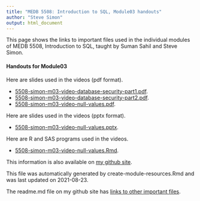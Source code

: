 ```yaml
---
title: "MEDB 5508: Introduction to SQL, Module03 handouts"
author: "Steve Simon"
output: html_document
---
```


<!--This file was first created on 2021-08-23.-->

This page shows the links to important files used in the individual modules of MEDB 5508, Introduction to SQL, taught by Suman Sahil and Steve Simon. 

#### Handouts for Module03

<!--resources-slides-1-->


Here are slides used in the videos (pdf format).

+ [5508-simon-m03-video-database-security-part1.pdf][m03-video-database-security-part1.pdf].
+ [5508-simon-m03-video-database-security-part2.pdf][m03-video-database-security-part2.pdf].
+ [5508-simon-m03-video-null-values.pdf][m03-video-null-values.pdf].

Here are slides used in the videos (pptx format).

+ [5508-simon-m03-video-null-values.pptx][m03-video-null-values.pptx].

Here are R and SAS programs used in the videos.

+ [5508-simon-m03-video-null-values.Rmd][m03-video-null-values.Rmd].

This information is also available on [my github site][thisf].

This file was automatically generated by create-module-resources.Rmd and was last updated on 2021-08-23.

The readme.md file on my github site has [links to other important files][mygit].

<!---my git--->
[thisf]: https://github.com/pmean/introduction-to-sql/blob/master/modules/5508-03-handouts.md
[mygit]: https://github.com/pmean/introduction-to-sql/blob/master/README.md



<!---pdf_v--->
[m03-video-database-security-part1.pdf]: https://github.com/pmean/introduction-to-sql/blob/master/results/5508-simon-m03-video-database-security-part1.pdf
[m03-video-database-security-part2.pdf]: https://github.com/pmean/introduction-to-sql/blob/master/results/5508-simon-m03-video-database-security-part2.pdf
[m03-video-null-values.pdf]: https://github.com/pmean/introduction-to-sql/blob/master/results/5508-simon-m03-video-null-values.pdf

<!---ppt_v--->
[m03-video-null-values.pptx]: https://github.com/pmean/introduction-to-sql/blob/master/results/5508-simon-m03-video-null-values.pptx

<!---vlist--->
[m03-video-null-values.Rmd]: https://github.com/pmean/introduction-to-sql/blob/master/src/5508-simon-m03-video-null-values.Rmd


